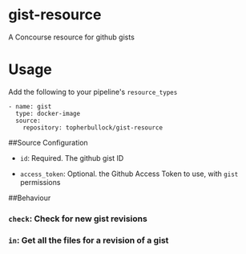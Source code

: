 # gist-resource
A Concourse resource for github gists


# Usage

Add the following to your pipeline's `resource_types`

```
- name: gist
  type: docker-image
  source:
    repository: topherbullock/gist-resource
```


##Source Configuration

- `id`: Required. The github gist ID

- `access_token`: Optional. the Github Access Token to use, with `gist` permissions


##Behaviour

### `check`: Check for new gist revisions

### `in`: Get all the files for a revision of a gist 



